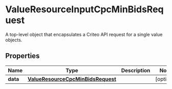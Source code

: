 

# ValueResourceInputCpcMinBidsRequest

A top-level object that encapsulates a Criteo API request for a single value objects.

## Properties

| Name | Type | Description | Notes |
|------------ | ------------- | ------------- | -------------|
|**data** | [**ValueResourceCpcMinBidsRequest**](ValueResourceCpcMinBidsRequest.md) |  |  [optional] |



